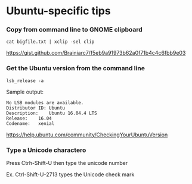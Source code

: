 # Ubuntu-specific tips

### Copy from command line to GNOME clipboard

```
cat bigfile.txt | xclip -sel clip
```

https://gist.github.com/Brainiarc7/f5eb9a91973b62a0f71b4c4c6fbb9e03

### Get the Ubuntu version from the command line

```
lsb_release -a
```

Sample output:

```
No LSB modules are available.
Distributor ID:	Ubuntu
Description:	Ubuntu 16.04.4 LTS
Release:	16.04
Codename:	xenial
```

https://help.ubuntu.com/community/CheckingYourUbuntuVersion

### Type a Unicode charactero

Press Ctrh-Shift-U then type the unicode number

Ex. Ctrl-Shift-U-2713 types the Unicode check mark
